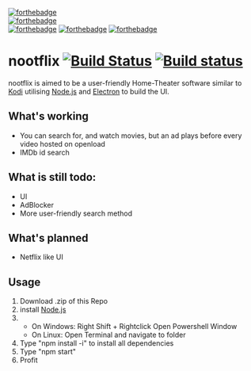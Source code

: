 [![forthebadge](https://forthebadge.com/images/badges/built-with-love.svg)](https://forthebadge.com) <br>
[![forthebadge](https://forthebadge.com/images/badges/powered-by-electricity.svg)](https://forthebadge.com) <br>
[![forthebadge](https://forthebadge.com/images/badges/uses-css.svg)](https://forthebadge.com)
[![forthebadge](https://forthebadge.com/images/badges/uses-html.svg)](https://forthebadge.com)
[![forthebadge](https://forthebadge.com/images/badges/uses-js.svg)](https://forthebadge.com)
# nootflix [![Build Status](https://travis-ci.org/sineflex/nootflix.svg?branch=master)](https://travis-ci.org/sineflex/nootflix) [![Build status](https://ci.appveyor.com/api/projects/status/w41glb9jsxbaib0v?svg=true)](https://ci.appveyor.com/project/sineflex/nootflix)
nootflix is aimed to be a user-friendly Home-Theater software similar to <a href="https://github.com/xbmc/xbmc">Kodi</a>
utilising <a href="https://nodejs.org/en/">Node.js</a> and <a href="https://electronjs.org">Electron</a> to build the UI.

## What's working
- You can search for, and watch movies, but an ad plays before every video hosted on openload
- IMDb id search 
## What is still todo:
- UI
- AdBlocker
- More user-friendly search method
## What's planned
- Netflix like UI

## Usage
1. Download .zip of this Repo
2. install <a href="https://nodejs.org/en/download/">Node.js</a>
3. 
     - On Windows: Right Shift + Rightclick Open Powershell Window
      - On Linux: Open Terminal and navigate to folder
4. Type "npm install -i" to install all dependencies
5. Type "npm start"
6. Profit

